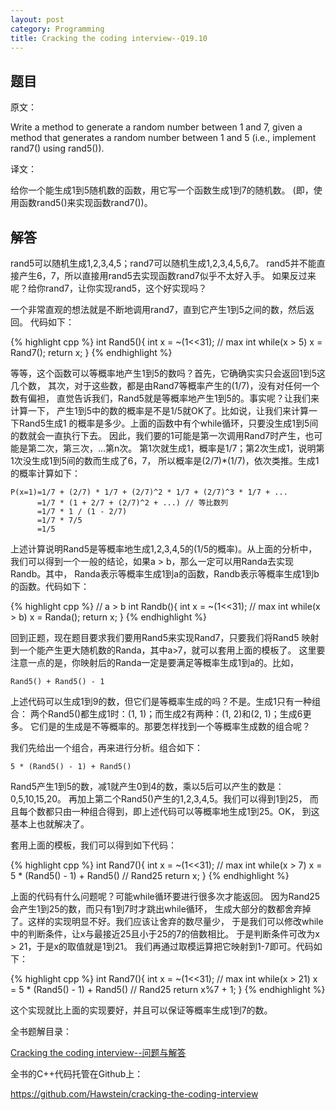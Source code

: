 ```yaml
---
layout: post
category: Programming
title: Cracking the coding interview--Q19.10
---
```


## 题目

原文：

Write a method to generate a random number between 1 and 7, given a 
method that generates a random number between 1 and 5 (i.e., 
implement rand7() using rand5()).

译文：

给你一个能生成1到5随机数的函数，用它写一个函数生成1到7的随机数。
(即，使用函数rand5()来实现函数rand7())。

## 解答

rand5可以随机生成1,2,3,4,5；rand7可以随机生成1,2,3,4,5,6,7。
rand5并不能直接产生6，7，所以直接用rand5去实现函数rand7似乎不太好入手。
如果反过来呢？给你rand7，让你实现rand5，这个好实现吗？

一个非常直观的想法就是不断地调用rand7，直到它产生1到5之间的数，然后返回。
代码如下：

{% highlight cpp %}
int Rand5(){
    int x = ~(1<<31); // max int
    while(x > 5)
        x = Rand7();
    return x;
}
{% endhighlight %}

等等，这个函数可以等概率地产生1到5的数吗？首先，它确确实实只会返回1到5这几个数，
其次，对于这些数，都是由Rand7等概率产生的(1/7)，没有对任何一个数有偏袒，
直觉告诉我们，Rand5就是等概率地产生1到5的。事实呢？让我们来计算一下，
产生1到5中的数的概率是不是1/5就OK了。比如说，让我们来计算一下Rand5生成1
的概率是多少。上面的函数中有个while循环，只要没生成1到5间的数就会一直执行下去。
因此，我们要的1可能是第一次调用Rand7时产生，也可能是第二次，第三次，...第n次。
第1次就生成1，概率是1/7；第2次生成1，说明第1次没生成1到5间的数而生成了6，7，
所以概率是(2/7)*(1/7)，依次类推。生成1的概率计算如下：

	P(x=1)=1/7 + (2/7) * 1/7 + (2/7)^2 * 1/7 + (2/7)^3 * 1/7 + ...
	      =1/7 * (1 + 2/7 + (2/7)^2 + ...) // 等比数列
		  =1/7 * 1 / (1 - 2/7)
		  =1/7 * 7/5
		  =1/5

上述计算说明Rand5是等概率地生成1,2,3,4,5的(1/5的概率)。从上面的分析中，
我们可以得到一个一般的结论，如果a > b，那么一定可以用Randa去实现Randb。其中，
Randa表示等概率生成1到a的函数，Randb表示等概率生成1到b的函数。代码如下：

{% highlight cpp %}
// a > b
int Randb(){
    int x = ~(1<<31); // max int
    while(x > b)
        x = Randa();
    return x;
}
{% endhighlight %}

回到正题，现在题目要求我们要用Rand5来实现Rand7，只要我们将Rand5
映射到一个能产生更大随机数的Randa，其中a>7，就可以套用上面的模板了。
这里要注意一点的是，你映射后的Randa一定是要满足等概率生成1到a的。比如，

	Rand5() + Rand5() - 1

上述代码可以生成1到9的数，但它们是等概率生成的吗？不是。生成1只有一种组合：
两个Rand5()都生成1时：(1, 1)；而生成2有两种：(1, 2)和(2, 1)；生成6更多。
它们是的生成是不等概率的。那要怎样找到一个等概率生成数的组合呢？

我们先给出一个组合，再来进行分析。组合如下：

	5 * (Rand5() - 1) + Rand5()

Rand5产生1到5的数，减1就产生0到4的数，乘以5后可以产生的数是：0,5,10,15,20。
再加上第二个Rand5()产生的1,2,3,4,5。我们可以得到1到25，
而且每个数都只由一种组合得到，即上述代码可以等概率地生成1到25。OK，
到这基本上也就解决了。

套用上面的模板，我们可以得到如下代码：

{% highlight cpp %}
int Rand7(){
    int x = ~(1<<31); // max int
    while(x > 7)
        x = 5 * (Rand5() - 1) + Rand5() // Rand25
    return x;
}
{% endhighlight %}

上面的代码有什么问题呢？可能while循环要进行很多次才能返回。
因为Rand25会产生1到25的数，而只有1到7时才跳出while循环，
生成大部分的数都舍弃掉了。这样的实现明显不好。我们应该让舍弃的数尽量少，
于是我们可以修改while中的判断条件，让x与最接近25且小于25的7的倍数相比。
于是判断条件可改为x > 21，于是x的取值就是1到21。
我们再通过取模运算把它映射到1-7即可。代码如下：

{% highlight cpp %}
int Rand7(){
    int x = ~(1<<31); // max int
    while(x > 21)
        x = 5 * (Rand5() - 1) + Rand5() // Rand25
    return x%7 + 1;
}
{% endhighlight %}

这个实现就比上面的实现要好，并且可以保证等概率生成1到7的数。


全书题解目录：

[Cracking the coding interview--问题与解答](/posts/ctci-solutions-contents.html)

全书的C++代码托管在Github上：

<https://github.com/Hawstein/cracking-the-coding-interview>

